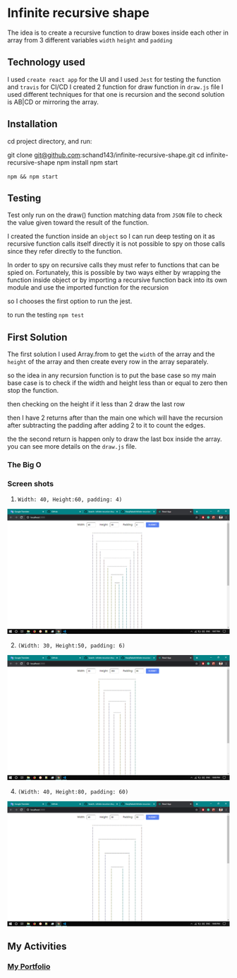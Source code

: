# Infinite recursive shape

The idea is to create a recursive function to draw boxes inside each other in array from 3 different variables
`width` `height` and `padding`

## Technology used

I used `create react app` for the UI and I used `Jest` for testing the function and `travis` for CI/CD
I created 2 function for draw function in `draw.js` file I used different techniques for that one is recursion and the second solution is AB|CD or mirroring the array.

## Installation

cd project directory, and run:

git clone git@github.com:schand143/infinite-recursive-shape.git
cd infinite-recursive-shape
npm install
npm start

`npm && npm start`

## Testing

Test only run on the draw() function matching data from `JSON` file to check the value given toward the result of the function.

I created the function inside an `object` so I can run deep testing on it as recursive function calls itself directly it is not possible to spy on those calls since they refer directly to the function.

In order to spy on recursive calls they must refer to functions that can be spied on. Fortunately, this is possible by two ways either by wrapping the function inside object or by importing a recursive function back into its own module and use the imported function for the recursion

so I chooses the first option to run the jest.

to run the testing
`npm test`

## First Solution

The first solution I used Array.from to get the `width` of the array and the `height` of the array and then create every row in the array separately.

so the idea in any recursion function is to put the base case so my main base case is to check if the width and height less than or equal to zero then stop the function.

then checking on the height if it less than 2 draw the last row

then I have 2 returns after than the main one which will have the recursion after subtracting the padding after adding 2 to it to count the edges.

the the second return is happen only to draw the last box inside the array.
you can see more details on the `draw.js` file.

### The Big O

### Screen shots

1.  `Width: 40, Height:60, padding: 4)`

![Screen Shot 1](Screenshot1.png?raw=true "Screen Shot 1")

2.  `(Width: 30, Height:50, padding: 6)`

![Screen Shot 2](Screenshot2.png?raw=true "Screen Shot 2")

4.  `(Width: 40, Height:80, padding: 60)`

![Screen Shot 3](Screenshot3.png?raw=true "Screen Shot 3")

## My Activities

### <a href="https://schand143.github.io/My-Portfolio/">My Portfolio</a>
